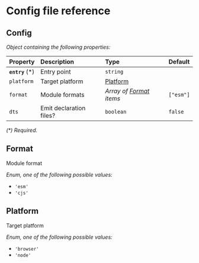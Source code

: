# Config file reference

## Config

_Object containing the following properties:_

| Property         | Description             | Type                               | Default   |
| :--------------- | :---------------------- | :--------------------------------- | :-------- |
| **`entry`** (\*) | Entry point             | `string`                           |           |
| `platform`       | Target platform         | [Platform](#platform)              |           |
| `format`         | Module formats          | _Array of [Format](#format) items_ | `["esm"]` |
| `dts`            | Emit declaration files? | `boolean`                          | `false`   |

_(\*) Required._

## Format

Module format

_Enum, one of the following possible values:_

- `'esm'`
- `'cjs'`

## Platform

Target platform

_Enum, one of the following possible values:_

- `'browser'`
- `'node'`
